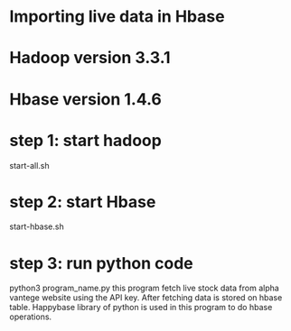 # Importing live data in Hbase
# Hadoop version 3.3.1
# Hbase version 1.4.6
# step 1: start hadoop 
start-all.sh
# step 2: start Hbase
start-hbase.sh
# step 3: run python code
python3 program_name.py
this program fetch live stock data from alpha vantege website using the API key.
After fetching data is stored on hbase table.
Happybase library of python is used in this program to do hbase operations.
